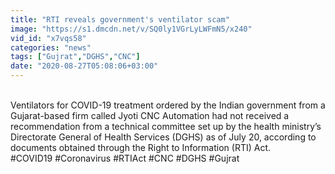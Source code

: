 ```yaml
---
title: "RTI reveals government's ventilator scam"
image: "https://s1.dmcdn.net/v/SQ0ly1VGrLyLWFmN5/x240"
vid_id: "x7vqs58"
categories: "news"
tags: ["Gujrat","DGHS","CNC"]
date: "2020-08-27T05:08:06+03:00"
---
```

<br>Ventilators for COVID-19 treatment ordered by the Indian government from a Gujarat-based firm called Jyoti CNC Automation had not received a recommendation from a technical committee set up by the health ministry’s Directorate General of Health Services (DGHS) as of July 20, according to documents obtained through the Right to Information (RTI) Act.  <br>#COVID19 #Coronavirus #RTIAct #CNC #DGHS #Gujrat
